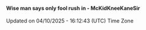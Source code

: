 #### Wise man says only fool rush in - McKidKneeKaneSir
Updated on 04/10/2025 - 16:12:43 (UTC) Time Zone
